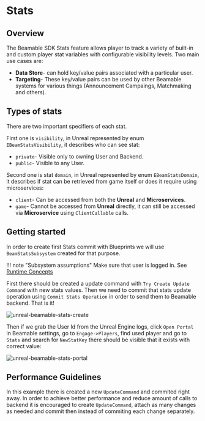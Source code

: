 <style>
img[src*='#center'] { 
    display: block;
    margin: auto;
}
</style>
# Stats

## Overview

The Beamable SDK Stats feature allows player to track a variety of built-in and custom player stat variables with configurable visibility levels. Two main use cases are:

- **Data Store**- can hold key/value pairs associated with a particular user.
- **Targeting**-  These key/value pairs can be used by other Beamable systems for various things (Announcement Campaings, Matchmaking and others).

## Types of stats

There are two important specifiers of each stat.

First one is `visibility`, in Unreal represented by enum `EBeamStatsVisibility`, it describes who can see stat:

- `private`- Visible only to owning User and Backend.
- `public`- Visible to any User.

Second one is stat `domain`, in Unreal represented by enum `EBeamStatsDomain`, it describes if stat can be retrieved from game itself or does it require using microservices:

- `client`- Can be accessed from both the **Unreal** and **Microservices**.
- `game`- Cannot be accessed from **Unreal** directly, it can still be accessed via **Microservice** using `ClientCallable` calls.

## Getting started

In order to create first Stats commit with Blueprints we will use `BeamStatsSubsystem` created for that purpose.

!!! note "Subsystem assumptions"
    Make sure that user is logged in. See [Runtime Concepts](../guides/runtime-concepts.md)

First there should be created a update command with `Try Create Update Command` with new stats values. Then we need to commit that stats update operation using `Commit Stats Operation` in order to send them to Beamable backend. That is it!

![unreal-beamable-stats-create](./images/stats-create-stats.png)

Then if we grab the User Id from the Unreal Engine logs, click `Open Portal` in Beamable settings, go to `Engage->Players`, find used player and go to `Stats` and search for `NewStatKey` there should be visible that it exists with correct value:

![unreal-beamable-stats-portal](./images/stats-portal.png)


## Performance Guidelines

In this example there is created a new `UpdateCommand` and commited right away. In order to achieve better performance and reduce amount of calls to backend it is encouraged to create `UpdateCommand`, attach as many changes as needed and commit then instead of commiting each change separately.